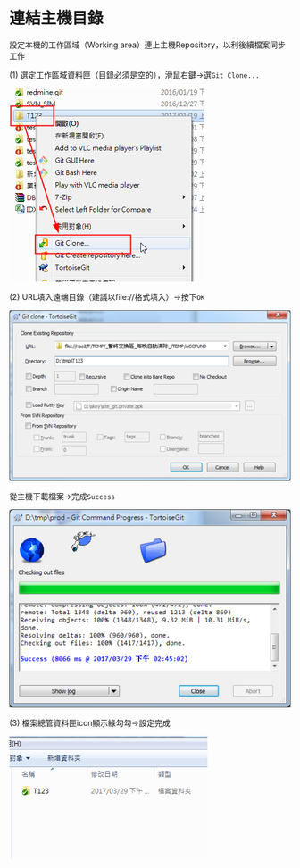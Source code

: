 # 連結主機目錄

設定本機的工作區域（Working area）連上主機Repository，以利後續檔案同步工作

\(1\)    選定工作區域資料匣（目錄必須是空的），滑鼠右鍵→選`Git Clone...`

![](/assets/170322-1814.png)

\(2\)    URL填入遠端目錄（建議以file://格式填入）→按下`OK`

![](/assets/170322-1815.png)

從主機下載檔案→完成`Success`

![](/assets/201703290251.png)

\(3\)    檔案總管資料匣icon顯示綠勾勾→設定完成

![](/assets/201703290250.png)

